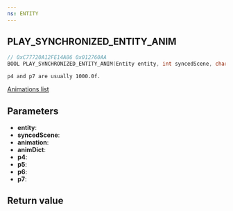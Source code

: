 ```yaml
---
ns: ENTITY
---
```

## PLAY_SYNCHRONIZED_ENTITY_ANIM

```c
// 0xC77720A12FE14A86 0x012760AA
BOOL PLAY_SYNCHRONIZED_ENTITY_ANIM(Entity entity, int syncedScene, char* animation, char* animDict, float p4, float p5, Any p6, float p7);
```

```
p4 and p7 are usually 1000.0f.  
```

[Animations list](https://alexguirre.github.io/animations-list/)

## Parameters
* **entity**: 
* **syncedScene**: 
* **animation**: 
* **animDict**: 
* **p4**: 
* **p5**: 
* **p6**: 
* **p7**: 

## Return value
